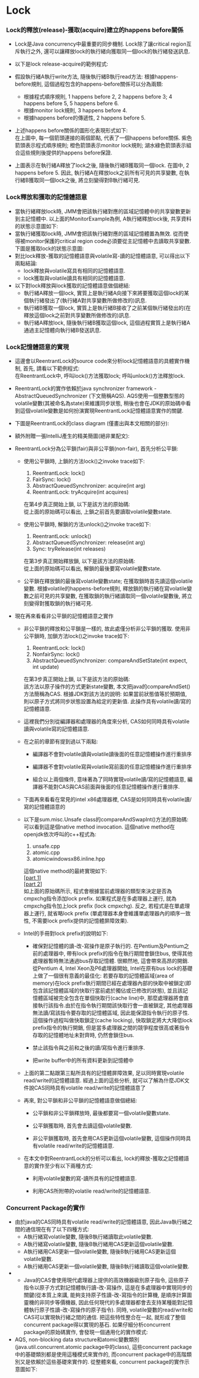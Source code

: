 # Lock

### Lock的釋放\(release\)-獲取\(acquire\)建立的happens before關係

* Lock是Java concurrency中最重要的同步機制. Lock除了讓critical region互斥執行之外, 還可以讓釋放lock的執行緒向獲取同一個lock的執行緒發送訊息.
* 以下是lock release-acquire的範例程式:
* 假設執行緒A執行write方法, 隨後執行緒B執行read方法: 根據happens-before規則, 這個過程包含的happens-before關係可以分為兩類:
  * 根據程式順序規則, 1 happens before 2, 2 happens before 3; 4 happens before 5, 5 happens before 6.
  * 根據monitor lock規則, 3 happens before 4.
  * 根據happens before的傳遞性, 2 happens before 5.
* 上述happens before關係的圖形化表現形式如下:  
  在上圖中, 每一個箭頭連接的兩個節點, 代表了一個happens before關係. 紫色箭頭表示程式順序規則; 橙色箭頭表示monitor lock規則; 湖水綠色箭頭表示組合這些規則後提供的happens before保證.

* 上圖表示在執行緒A釋放了lock之後, 隨後執行緒B獲取同一個lock. 在圖中, 2 happens before 5. 因此, 執行緒A在釋放lock之前所有可見的共享變數, 在執行緒B獲取同一個lock之後, 將立刻變得對B執行緒可見.

### Lock釋放和獲取的記憶體語意

* 當執行緒釋放lock時, JMM會把該執行緒對應的區域記憶體中的共享變數更新到主記憶體中. 以上面的MonitorExample為例, A執行緒釋放lock後, 共享資料的狀態示意圖如下:
* 當執行緒獲取lock時, JMM會把該執行緒對應的區域記憶體置為無效. 從而使得被monitor保護的critical region code必須要從主記憶體中去讀取共享變數. 下圖是獲取lock的狀態示意圖:
* 對比lock釋放-獲取的記憶體語意與volatile寫-讀的記憶體語意, 可以得出以下兩點結論:
  * lock釋放與volatile寫具有相同的記憶體語意.
  * lock獲取與volatile讀具有相同的記憶體語意.
* 以下對lock釋放與lock獲取的記憶體語意做個總結:
  * 執行緒A釋放一個lock, 實質上是執行緒A向接下來將要獲取這個lock的某個執行緒發出了\(執行緒A對共享變數所做修改的\)訊息.
  * 執行緒B獲取一個lock, 實質上是執行緒B接收了之前某個執行緒發出的\(在釋放這個lock之前對共享變數所做修改的\)訊息.
  * 執行緒A釋放lock, 隨後執行緒B獲取這個lock, 這個過程實質上是執行緒A通過主記憶體向執行緒B發送訊息.

### Lock記憶體語意的實現

* 這邊會以ReentrantLock的source code來分析lock記憶體語意的具體實作機制, 首先, 請看以下範例程式:  
  在ReentrantLock中, 呼叫lock\(\)方法獲取lock; 呼叫unlock\(\)方法釋放lock.

* ReentrantLock的實作依賴於java synchronizer framework - AbstractQueuedSynchronizer \(下文簡稱AQS\). AQS使用一個整數型態的volatile變數\(其被命名為state\)來維護同步狀態, 稍後也會在JDK的原始碼中看到這個volatile變數是如何扮演實現ReentrantLock記憶體語意實作的關鍵.

* 下圖是ReentrantLock的class diagram \(僅畫出與本文相關的部分\):

* 額外附贈一張IntelliJ產生的精美簡圖\(絕非業配文\):

* ReentrantLock分為公平鎖\(fair\)與非公平鎖\(non-fair\), 首先分析公平鎖:

  * 使用公平鎖時, 上鎖的方法lock\(\)之invoke trace如下:  
    1. ReentrantLock: lock\(\)  
    2. FairSync: lock\(\)  
    3. AbstractQueuedSynchronizer: acquire\(int arg\)  
    4. ReentrantLock: tryAcquire\(int acquires\)

    在第4步真正開始上鎖, 以下是該方法的原始碼:  
    從上面的原始碼可以看出, 上鎖之前首先要讀取volatile變數state.

  * 使用公平鎖時, 解鎖的方法unlock\(\)之invoke trace如下:  
    1. ReentrantLock: unlock\(\)  
    2. AbstractQueuedSynchronizer: release\(int arg\)  
    3. Sync: tryRelease\(int releases\)

    在第3步真正開始釋放鎖, 以下是該方法的原始碼:  
    從上面的原始碼可以看出, 解鎖的最後要寫volatile變數state.

  * 公平鎖在釋放鎖的最後寫volatile變數state; 在獲取鎖時首先讀這個volatile變數. 根據volatile的happens-before規則, 釋放鎖的執行緒在寫volatile變數之前可見的共享變數, 在獲取鎖的執行緒讀取同一個volatile變數後, 將立刻變得對獲取鎖的執行緒可見.

* 現在再來看看非公平鎖的記憶體語意之實作

  * 非公平鎖的釋放和公平鎖是一樣的, 故此處僅分析非公平鎖的獲取. 使用非公平鎖時, 加鎖方法lock\(\)之invoke trace如下:  
    1. ReentrantLock: lock\(\)  
    2. NonfairSync: lock\(\)  
    3. AbstractQueuedSynchronizer: compareAndSetState\(int expect, int update\)

    在第3步真正開始上鎖, 以下是該方法的原始碼:  
    該方法以原子操作的方式更新state變數, 本文把java的compareAndSet\(\)方法簡稱為CAS. 根據JDK對該方法的說明: 如果當前狀態值等於預期值, 則以原子方式將同步狀態設置為給定的更新值. 此操作具有volatile讀/寫的記憶體語意.

  * 這裡我們分別從編譯器和處理器的角度來分析, CAS如何同時具有volatile讀與volatile寫的記憶體語意.

  * 在之前的章節有提到過以下兩點:

    * 編譯器不會對volatile讀與volatile讀後面的任意記憶體操作進行重排序

    * 編譯器不會對volatile寫與volatile寫前面的任意記憶體操作進行重排序

    * 組合以上兩個條件, 意味著為了同時實現volatile讀/寫的記憶體語意, 編譯器不能對CAS與CAS前面與後面的任意記憶體操作進行重排序.

  * 下面再來看看在常見的intel x86處理器裡, CAS是如何同時具有volatile讀/寫的記憶體語意的

  * 以下是sum.misc.Unsafe class的compareAndSwapInt\(\)方法的原始碼:  
    可以看到這是個native method invocation. 這個native method在openjdk依次呼叫的c++程式為:  
    1. unsafe.cpp  
    2. atomic.cpp  
    3. atomicwindowsx86.inline.hpp

    這個native method的最終實現如下:  
    \[[part 1](https://github.com/JetBrains/jdk8u_hotspot/blob/master/src/os_cpu/windows_x86/vm/atomic_windows_x86.inline.hpp#L62-L69)\]  
    \[[part 2](https://github.com/JetBrains/jdk8u_hotspot/blob/master/src/os_cpu/windows_x86/vm/atomic_windows_x86.inline.hpp#L216-L226)\]  
    如上面的原始碼所示, 程式會根據當前處理器的類型來決定是否為cmpxchg指令添加lock prefix. 如果程式是在多處理器上運行, 就為cmpxchg指令加上lock prefix \(lock cmpxchg\). 反之, 若程式是在單處理器上運行, 就省略lock prefix \(單處理器本身會維護單處理器內的順序一致性, 不需要lock prefix提供的記憶體屏障效果\).

  * Intel的手冊對lock prefix的說明如下:

    * 確保對記憶體的讀-改-寫操作是原子執行的. 在Pentium及Pentium之前的處理器中, 帶有lock prefix的指令在執行期間會鎖住bus, 使得其他處理器暫時無法通過bus存取記憶體. 很顯然地, 這會帶來高昂的開銷. 從Pentium 4, Intel Xeon及P6處理器開始, Intel在原有bus lock的基礎上做了一個很有意義的最佳化: 若要存取的記憶體區域\(area of memory\)在lock prefix執行期間已經在處理器內部的快取中被鎖定\(即包含該記憶體區域的快取行當前處於獨佔或已修改的狀態\), 並且該記憶體區域被完全包含在單個快取行\(cache line\)中, 那麼處理器將會直接執行該指令.由於在指令執行期間該快取行會一直被鎖定, 其他處理器無法讀/寫該指令要存取的記憶體區域, 因此能保證指令執行的原子性. 這個操作過程叫做快取鎖定\(cache locking\), 快取鎖定將大大降低lock prefix指令的執行開銷, 但是當多處理器之間的競爭程度很高或著指令存取的記憶體地址未對齊時, 仍然會鎖住bus.

    * 禁止該指令與之前和之後的讀/寫指令進行重排序.

    * 把write buffer中的所有資料更新到記憶體中

  * 上面的第二點跟第三點所具有的記憶體屏障效果, 足以同時實現volatile read/write的記憶體語意. 經過上面的這些分析, 就可以了解為什麼JDK文件說CAS同時具有volatile read/write的記憶體語意了

  * 再來, 對公平鎖和非公平鎖的記憶體語意做個總結:

    * 公平鎖和非公平鎖釋放時, 最後都要寫一個volatile變數state.

    * 公平鎖獲取時, 首先會去讀這個volatile變數.

    * 非公平鎖獲取時, 首先會用CAS更新這個volatile變數, 這個操作同時具有volatile read/write的記憶體語意.

  * 在本文中對ReentrantLock的分析可以看出, lock的釋放-獲取之記憶體語意的實作至少有以下兩種方式:

    * 利用volatile變數的寫-讀所具有的記憶體語意.

    * 利用CAS所附帶的volatile read/write的記憶體語意.

### Concurrent Package的實作

* 由於java的CAS同時具有volatile read/write的記憶體語意, 因此Java執行緒之間的通信現在有了以下四種方式:
  * A執行緒寫volatile變數, 隨後B執行緒讀取此volatile變數.
  * A執行緒寫volatile變數, 隨後B執行緒用CAS更新這個volatile變數.
  * A執行緒用CAS更新一個volatile變數, 隨後B執行緒用CAS更新這個volatile變數.
  * A執行緒用CAS更新一個volatile變數, 隨後B執行緒讀取這個volatile變數.
* * Java的CAS會使用現代處理器上提供的高效機器級別原子指令, 這些原子指令以原子方式對記憶體執行讀-改-寫操作, 這是在多處理器中實現同步的關鍵\(從本質上來講, 能夠支持原子性讀-改-寫指令的計算機, 是順序計算圖靈機的非同步等價機器, 因此任何現代的多處理器都會去支持某種能對記憶體執行原子性讀-改-寫操作的原子指令\). 同時, volatile變數的read/write和CAS可以實現執行緒之間的通信. 把這些特性整合在一起, 就形成了整個concurrent package得以實現的基石. 如果仔細分析concurrent package的原始碼實作, 會發現一個通用化的實作模式:
* AQS, non-blocking data structure和atomic變數類別\(java.util.concurrent.atomic package中的class\), 這些concurrent package中的基礎類別都是使用這種模式來實作的, 而concurrent package中的高階類別又是依賴於這些基礎來實作的. 從整體來看, concurrent package的實作示意圖如下:



